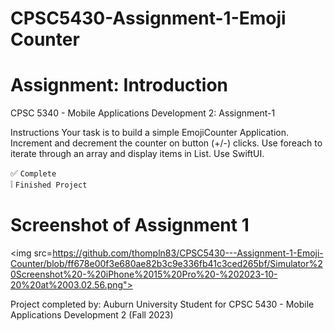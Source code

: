 # CPSC5430-Assignment-1-Emoji Counter

# Assignment: Introduction
CPSC 5340 - Mobile Applications Development 2: 
Assignment-1


Instructions
Your task is to build a simple EmojiCounter Application. Increment and decrement the counter on button (+/-) clicks. 
Use foreach to iterate through an array and display items in List. Use SwiftUI. 

:white_check_mark: `Complete` <br/>
:grey_exclamation: `Finished Project`

# Screenshot of Assignment 1 
<img src=https://github.com/thompln83/CPSC5430---Assignment-1-Emoji-Counter/blob/ff678e00f3e680ae82b3c9e336fb41c3ced265bf/Simulator%20Screenshot%20-%20iPhone%2015%20Pro%20-%202023-10-20%20at%2003.02.56.png">




Project completed by: Auburn University Student for CPSC 5430 - Mobile Applications Development 2 (Fall 2023)
